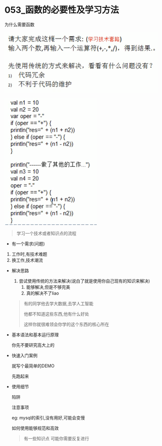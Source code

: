 # 053_函数的必要性及学习方法



为什么需要函数



![image-20210324141647898](053_%E5%87%BD%E6%95%B0%E7%9A%84%E5%BF%85%E8%A6%81%E6%80%A7%E5%8F%8A%E5%AD%A6%E4%B9%A0%E6%96%B9%E6%B3%95/image-20210324141647898.png)

![image-20210324141709454](053_%E5%87%BD%E6%95%B0%E7%9A%84%E5%BF%85%E8%A6%81%E6%80%A7%E5%8F%8A%E5%AD%A6%E4%B9%A0%E6%96%B9%E6%B3%95/image-20210324141709454.png)

> 学习一个技术或者知识点的流程

- 有一个需求(问题)

1. 工作时,有技术难题
2. 换工作,技术潮流

- 解决思路

    1. 尝试使用传统的方法来解决(说白了就是使用你自己现有的知识来解决)
       1. 能够解决,但是不够完美
       2. 真的解决不了liao
    
    > 有的同学他去学大数据,去学人工智能
    >
    > 他都不知道这些东西,他有什么好处
    >
    > 这样你就很难领会你学的这个东西的核心所在

- 基本语法和基本运行原理

    你先不要研究高大上的

- 快速入门案例

    就写个最简单的DEMO

    先跑起来

- 使用细节

    陷阱

    注意事项
    
    eg: mysql的索引,没有用好,可能会变慢
    
    如何使用能够规范和高效
    
    > 有一些知识点 可能你需要反复进行